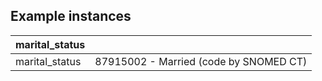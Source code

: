 ## Example instances

| marital_status |          |
|----------------|----------|
| marital_status | 87915002 - Married (code by SNOMED CT)    |

